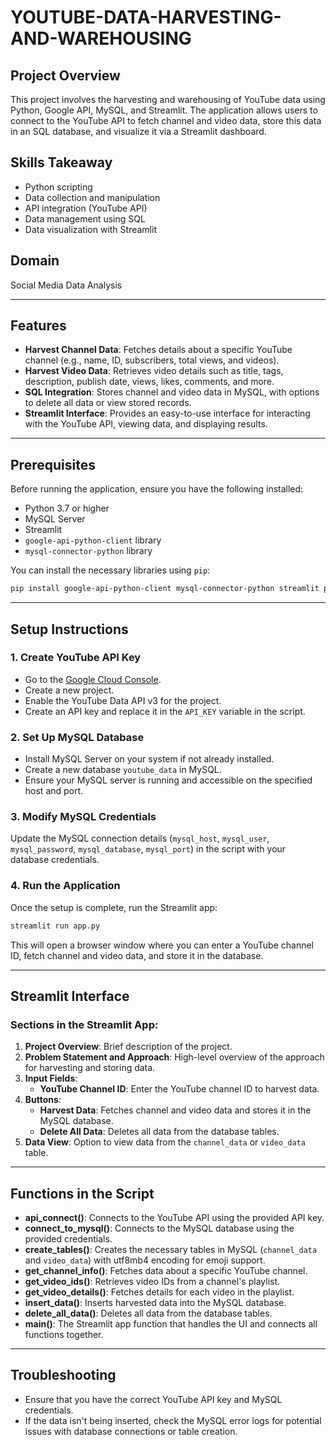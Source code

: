 # YOUTUBE-DATA-HARVESTING-AND-WAREHOUSING
## Project Overview
This project involves the harvesting and warehousing of YouTube data using Python, Google API, MySQL, and Streamlit. The application allows users to connect to the YouTube API to fetch channel and video data, store this data in an SQL database, and visualize it via a Streamlit dashboard.

## Skills Takeaway
- Python scripting
- Data collection and manipulation
- API integration (YouTube API)
- Data management using SQL
- Data visualization with Streamlit

## Domain
Social Media Data Analysis

---

## Features
- **Harvest Channel Data**: Fetches details about a specific YouTube channel (e.g., name, ID, subscribers, total views, and videos).
- **Harvest Video Data**: Retrieves video details such as title, tags, description, publish date, views, likes, comments, and more.
- **SQL Integration**: Stores channel and video data in MySQL, with options to delete all data or view stored records.
- **Streamlit Interface**: Provides an easy-to-use interface for interacting with the YouTube API, viewing data, and displaying results.

---

## Prerequisites

Before running the application, ensure you have the following installed:

- Python 3.7 or higher
- MySQL Server
- Streamlit
- `google-api-python-client` library
- `mysql-connector-python` library

You can install the necessary libraries using `pip`:

```bash
pip install google-api-python-client mysql-connector-python streamlit pandas
```

---

## Setup Instructions

### 1. Create YouTube API Key
- Go to the [Google Cloud Console](https://console.cloud.google.com/).
- Create a new project.
- Enable the YouTube Data API v3 for the project.
- Create an API key and replace it in the `API_KEY` variable in the script.

### 2. Set Up MySQL Database
- Install MySQL Server on your system if not already installed.
- Create a new database `youtube_data` in MySQL.
- Ensure your MySQL server is running and accessible on the specified host and port.

### 3. Modify MySQL Credentials
Update the MySQL connection details (`mysql_host`, `mysql_user`, `mysql_password`, `mysql_database`, `mysql_port`) in the script with your database credentials.

### 4. Run the Application
Once the setup is complete, run the Streamlit app:

```bash
streamlit run app.py
```

This will open a browser window where you can enter a YouTube channel ID, fetch channel and video data, and store it in the database.

---

## Streamlit Interface

### Sections in the Streamlit App:
1. **Project Overview**: Brief description of the project.
2. **Problem Statement and Approach**: High-level overview of the approach for harvesting and storing data.
3. **Input Fields**:
   - **YouTube Channel ID**: Enter the YouTube channel ID to harvest data.
4. **Buttons**:
   - **Harvest Data**: Fetches channel and video data and stores it in the MySQL database.
   - **Delete All Data**: Deletes all data from the database tables.
5. **Data View**: Option to view data from the `channel_data` or `video_data` table.

---

## Functions in the Script

- **api_connect()**: Connects to the YouTube API using the provided API key.
- **connect_to_mysql()**: Connects to the MySQL database using the provided credentials.
- **create_tables()**: Creates the necessary tables in MySQL (`channel_data` and `video_data`) with utf8mb4 encoding for emoji support.
- **get_channel_info()**: Fetches data about a specific YouTube channel.
- **get_video_ids()**: Retrieves video IDs from a channel's playlist.
- **get_video_details()**: Fetches details for each video in the playlist.
- **insert_data()**: Inserts harvested data into the MySQL database.
- **delete_all_data()**: Deletes all data from the database tables.
- **main()**: The Streamlit app function that handles the UI and connects all functions together.

---

## Troubleshooting

- Ensure that you have the correct YouTube API key and MySQL credentials.
- If the data isn't being inserted, check the MySQL error logs for potential issues with database connections or table creation.
